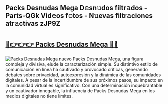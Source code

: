 ## Packs Desnudas Mega D𝚎sn𝚞dos filtr𝚊dos - Parts-QGk Vid𝚎os f𝚘tos - N𝚞evas filtr𝚊ciones atr𝚊ctivas zJP9Z

# <h2><a href="http://mb6195.tromn.icu/?c=Packs+Desnudas+Mega">🔗👉👉👉 Packs Desnudas Mega 🔗🔗</a></h2>

[![Packs Desnudas Mega nuevo](https://i.imgur.com/pEAQMta.gif)](http://mb6195.tromn.icu/?c=Packs+Desnudas+Mega)
Packs Desnudas Mega, una figura compleja y divisiva, elude la caracterización simple. Su distintivo estilo de comunicación en línea ha cautivado y provocado críticas, generando debates sobre privacidad, autoexpresión y la dinámica de las comunidades digitales. A pesar de la incertidumbre de sus próximos pasos, su impacto en la comunidad virtual es significativo. Con una determinación inquebrantable y un cautivador innegable, la influencia de Packs Desnudas Mega en los medios digitales no tiene límites.
